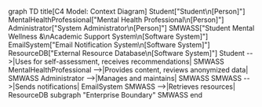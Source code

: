 graph TD
    title[C4 Model: Context Diagram]
    Student["Student\n[Person]"]
    MentalHealthProfessional["Mental Health Professional\n[Person]"]
    Administrator["System Administrator\n[Person]"]
    SMWASS["Student Mental Wellness &\nAcademic Support System\n[Software System]"]
    EmailSystem["Email Notification System\n[Software System]"]
    ResourceDB["External Resource Database\n[Software System]"]
     Student -->|Uses for self-assessment, receives recommendations| SMWASS
    MentalHealthProfessional -->|Provides content, reviews anonymized data| SMWASS
    Administrator -->|Manages and maintains| SMWASS
    SMWASS -->|Sends notifications| EmailSystem
    SMWASS -->|Retrieves resources| ResourceDB
    subgraph "Enterprise Boundary"
        SMWASS
    end
